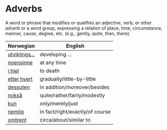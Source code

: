 # Adverbs

A word or phrase that modifies or qualifies an adjective, verb, or other adverb or a word group, expressing a relation of place, time, circumstance, manner, cause, degree, etc. (e.g., gently, quite, then, there).

| Norwegian | English |
| --- | --- |
| [utviklings...](https://www.ordnett.no/search?language=no&phrase=utviklings...) | developing ... |
| [noensinne](https://www.ordnett.no/search?language=no&phrase=noensinne) | at any time |
| [i hjel](https://www.ordnett.no/search?language=no&phrase=i%20hjel) | to death |
| [etter hvert](https://www.ordnett.no/search?language=no&phrase=etter%20hvert) | gradually/little-by-little |
| [dessuten](https://www.ordnett.no/search?language=no&phrase=dessuten) | in addition/moreover/besides |
| [nokså](https://www.ordnett.no/search?language=no&phrase=nokså) | quite/rather/fairly/modestly |
| [kun](https://www.ordnett.no/search?language=no&phrase=kun) | only/merely/just |
| [nemlig](https://www.ordnett.no/search?language=no&phrase=nemlig) | in fact/right/exactly/of course |
| [omtrent](https://www.ordnett.no/search?language=no&phrase=omtrent) | circa/about/similar to |

